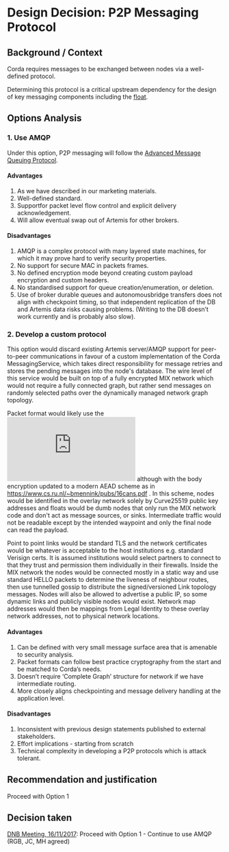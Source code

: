 # Design Decision: P2P Messaging Protocol

## Background / Context

Corda requires messages to be exchanged between nodes via a well-defined protocol. 

Determining this protocol is a critical upstream dependency for the design of key messaging components including the [float](../design.md).

## Options Analysis

### 1. Use AMQP

Under this option, P2P messaging will follow the [Advanced Message Queuing Protocol](https://www.amqp.org/).

#### Advantages

1.    As we have described in our marketing materials.
2.    Well-defined standard.
3.    Supportfor packet level flow control and explicit delivery acknowledgement.
4.    Will allow eventual swap out of Artemis for other brokers.

#### Disadvantages

1.    AMQP is a complex protocol with many layered state machines, for which it may prove hard to verify security properties. 
2.    No support for secure MAC in packets frames.
3.    No defined encryption mode beyond creating custom payload encryption and custom headers.
4.    No standardised support for queue creation/enumeration, or deletion.
5.    Use of broker durable queues and autonomousbridge transfers does not align with checkpoint timing, so that independent replication of the DB and Artemis data risks causing problems. (Writing to the DB doesn’t work currently and is probably also slow).

### 2. Develop a custom protocol

This option would discard existing Artemis server/AMQP support for peer-to-peer communications in favour of a custom implementation of the Corda MessagingService, which takes direct responsibility for message retries and stores the pending messages into the node's database. The wire level of this service would be built on top of a fully encrypted MIX network which would not require a fully connected graph, but rather send messages on randomly selected paths over the dynamically managed network graph topology.

Packet format would likely use the ![SPHINX packet format](http://www0.cs.ucl.ac.uk/staff/G.Danezis/papers/sphinx-eprint.pdf) although with the body encryption updated to a modern AEAD scheme as in https://www.cs.ru.nl/~bmennink/pubs/16cans.pdf . In this scheme, nodes would be identified in the overlay network solely by Curve25519 public key addresses and floats would be dumb nodes that only run the MIX network code and don't act as message sources, or sinks. Intermediate traffic would not be readable except by the intended waypoint and only the final node can read the payload.

Point to point links would be standard TLS and the network certificates would be whatever is acceptable to the host institutions e.g. standard Verisign certs. It is assumed institutions would select partners to connect to that they trust and permission them individually in their firewalls. Inside the MIX network the nodes would be connected mostly in a static way and use standard HELLO packets to determine the liveness of neighbour routes, then use tunnelled gossip to distribute the signed/versioned Link topology messages. Nodes will also be allowed to advertise a public IP, so some dynamic links and publicly visible nodes would exist. Network map addresses would then be mappings from Legal Identity to these overlay network addresses, not to physical network locations.

#### Advantages

1. Can be defined with very small message surface area that is amenable to security analysis.
2. Packet formats can follow best practice cryptography from the start and be matched to Corda’s needs.
3. Doesn’t require ‘Complete Graph’ structure for network if we have intermediate routing. 
4. More closely aligns checkpointing and message delivery handling at the application level.

#### Disadvantages

1. Inconsistent with previous design statements published to external stakeholders.
2. Effort implications - starting from scratch
3. Technical complexity in developing a P2P protocols which is attack tolerant.

## Recommendation and justification

Proceed with Option 1

## Decision taken

[DNB Meeting, 16/11/2017](./drb-meeting-20171116.md): Proceed with Option 1 - Continue to use AMQP (RGB, JC, MH agreed)

